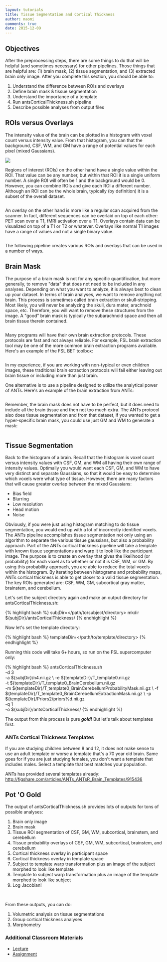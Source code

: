 ```yaml
---
layout: tutorials
title: Tissue Segmentation and Cortical Thickness
author: naomi
comments: true
date: 2015-12-09
---
```


## Objectives 

After the preprocessing steps, there are some things to do that will be helpful (and sometimes necessary) for other pipelines. Those things that are helpful are: (1) brain mask, (2) tissue segmentation, and (3) extracted brain only image. After you complete this section, you should be able to:

1. Understand the difference between ROIs and overlays
2. Define brain mask & tissue segmentation 
3. Understand the importance of a template
4. Run antsCorticalThickness.sh pipeline
5. Describe possible analyses from output files

## ROIs versus Overlays

The intensity value of the brain can be plotted in a histogram with voxel count versus intensity value. From that histogram, you can that the background, CSF, WM, and GM have a range of potential values for each pixel (mixed Gaussians).

![](http://dbm.neuro.uni-jena.de/imas/intensity-gauss.jpg)

Regions of interest (ROIs) on the other hand have a single value within the ROI. That value can be any number, but within that ROI it is a single uniform number. A single ROI will often be 1 and the background would be 0. However, you can combine ROIs and give each ROI a different number. Although an ROI can be the whole brain, typically (by definition) it is a subset of the overall dataset.

<img class="img-responsive" alt="" src="images/roi.png">

An overlay on the other hand is more like a regular scan acquired from the scanner. In fact, different sequences can be overlaid on top of each other: PET scan over a T1, fMRI activation over a T1. Overlays contain data can be visualized on top of a T1 or T2 or whatever. Overlays like normal T1 images have a range of values and not a single binary value. 

<img class="img-responsive" alt="" src="images/overlay.png">

The following pipeline creates various ROIs and overlays that can be used in a number of ways. 

## Brain Mask

The purpose of a brain mask is not for any specific quantification, but more generally, to remove "data" that does not need to be included in any analyses. Depending on what you want to analyze, it is always best to clean up your dataset. In terms of brain analyses, we want to remove anything not brain. This process is sometimes called brain extraction or skull-stripping. Most likely, you will never be analyzing the skull, dura mater, arachnoid space, etc. Therefore, you will want to remove these structures from the image. A "good" brain mask is typically the subarachnoid space and then all brain tissue therein contained.   

<img class="img-responsive" alt="" src="images/layers.jpeg">

Many programs will have their own brain extraction protocols. These protocols are fast and not always reliable. For example, FSL brain extraction tool may be one of the more common brain extraction programs available. Here's an example of the FSL BET toolbox:


<img class="img-responsive" alt="" src="images/fsl.png">

In my experience, if you are working with non-typical or even children images, these traditional brain extraction protocols will fail either leaving out brain tissue or including more than just brain.

One alternative is to use a pipeline designed to utilize the analytical power of ANTs. Here's an example of the brain extraction from ANTs:

<img class="img-responsive" alt="" src="images/ants.png">

Remember, the brain mask does not have to be perfect, but it does need to include all the brain tissue and then not too much extra. The ANTs protocol also does tissue segmentation and from that dataset, if you wanted to get a hyper-specific brain mask, you could use just GM and WM to generate a mask:

<img class="img-responsive" alt="" src="images/ants-no-csf.png">

## Tissue Segmentation

Back to the histogram of a brain. Recall that the histogram is voxel count versus intensity values with CSF, GM, and WM all having their own range of intensity values. Optimally you would want each CSF, GM, and WM to have very distinct and separate Gaussians, so that it would be easy to determine which voxels were what type of tissue. However, there are many factors that will cause greater overlap between the mixed Gaussians:

* Bias field
* Blurring
* Low resolution
* Head motion
* Noise

Obviously, if you were just using histogram matching to do tissue segmentation, you would end up with a lot of incorrectly identified voxels. The ANTs pipeline accomplishes tissue segmentation not only using an algorithm to separate the various tissue gaussians, but also a probability approach. Part of the ANTs cortical thickness pipeline will take a template with known tissue segmentations and warp it to look like the participant image. The purpose is to create an overlay that gives the likelihood (or probability) for each voxel as to whether or not it is CSF, WM, or GM. By using this probability approach, you are able to reduce the total voxels within the histogram. By iterating between histograms and probability maps, ANTs cortical thickness is able to get closer to a valid tissue segmentation. The key ROIs generated are: CSF, WM, GM, subcortical gray matter, brainstem, and cerebellum. 

Let's set the subject directory again and make an output directory for antsCorticalThickness.sh:

{% highlight bash %}
subjDir=</path/to/subject/directory>
mkdir ${subjDir}/antsCorticalThickness/
{% endhighlight %}

Now let's set the template directory:

{% highlight bash %}
templateDir=</path/to/template/directory>
{% endhighlight %}

Running this code will take 6+ hours, so run on the FSL supercomputer only:

{% highlight bash %}
antsCorticalThickness.sh \-d 3 \-a ${subjDir}/n4.nii.gz \ 
-e ${templateDir}/T_template0.nii.gz \-t ${templateDir}/T_template0_BrainCerebellum.nii.gz \-m ${templateDir}/T_template0_BrainCerebellumProbabilityMask.nii.gz \ 
-f ${templateDir}/T_template0_BrainCerebellumExtractionMask.nii.gz \ 
-p ${templateDir}/Priors2/priors%d.nii.gz \-q 1 \-o ${subjDir}/antsCorticalThickness/
{% endhighlight %}

The output from this process is pure ***gold!*** But let's talk about templates first.

### ANTs Cortical Thickness Templates

If you are studying children between 8 and 12, it does not make sense to use an adult template or worse a template that's a 70 year old brain. Same goes for if you are just studying females, you don't want a template that includes males. Select a template that best matches your population.

ANTs has provided several templates already: http://figshare.com/articles/ANTs_ANTsR_Brain_Templates/915436

## Pot 'O Gold

The output of antsCorticalThickness.sh provides lots of outputs for tons of possible analyses:

1. Brain only image
2. Brain mask
3. Tissue ROI segmentation of CSF, GM, WM, subcortical, brainstem, and cerebellum
4. Tissue probability overlays of CSF, GM, WM, subcortical, brainstem, and cerebellum
5. Cortical thickness overlay in participant space
6. Cortical thickness overlay in template space
7. Subject to template warp transformation plus an image of the subject morphed to look like template
8. Template to subject warp transformation plus an image of the template morphed to look like subject
9. Log Jacobian! 

<img class="img-responsive" alt="" src="images/segmentation.png">

<img class="img-responsive" alt="" src="images/corticalthickness.png">

From these outputs, you can do:

1. Volumetric analysis on tissue segmentations 
2. Group cortical thickness analyses
3. Morphometry

### Additional Classroom Materials

* [Lecture](presentation)
* [Assignment](assignment)
